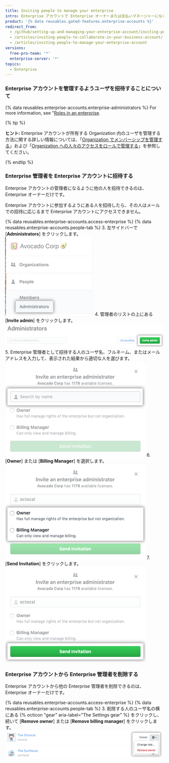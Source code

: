 ```yaml
---
title: Inviting people to manage your enterprise
intro: Enterprise アカウントで Enterprise オーナーまたは支払いマネージャーになるように人を招待することができます。 Enterprise アカウントにアクセスする必要がなくなった Enterprise オーナーまたは支払いマネージャーを削除することもできます。
product: '{% data reusables.gated-features.enterprise-accounts %}'
redirect_from:
  - /github/setting-up-and-managing-your-enterprise-account/inviting-people-to-manage-your-enterprise-account
  - /articles/inviting-people-to-collaborate-in-your-business-account/
  - /articles/inviting-people-to-manage-your-enterprise-account
versions:
  free-pro-team: '*'
  enterprise-server: '*'
topics:
  - Enterprise
---
```


### Enterprise アカウントを管理するようユーザを招待することについて

{% data reusables.enterprise-accounts.enterprise-administrators %} For more information, see "[Roles in an enterprise](/github/setting-up-and-managing-your-enterprise/roles-in-an-enterprise).

{% tip %}

**ヒント:** Enterprise アカウントが所有する Organization 内のユーザを管理する方法に関する詳しい情報については、「[Organization でメンバーシップを管理する](/articles/managing-membership-in-your-organization)」および「[Organization への人々のアクセスをロールで管理する](/articles/managing-peoples-access-to-your-organization-with-roles)」を参照してください。

{% endtip %}

### Enterprise 管理者を Enterprise アカウントに招待する

Enterprise アカウントの管理者になるように他の人を招待できるのは、Enterprise オーナーだけです。

Enterprise アカウントに参加するようにある人を招待したら、その人はメールでの招待に応じるまで Enterprise アカウントにアクセスできません。

{% data reusables.enterprise-accounts.access-enterprise %}
{% data reusables.enterprise-accounts.people-tab %}
3. 左サイドバーで [**Administrators**] をクリックします。 ![左サイドバーの [Administrators] タブ](/assets/images/help/business-accounts/administrators-tab.png)
4. 管理者のリストの上にある [**Invite admin**] をクリックします。 ![Enterprise オーナーのリストの上にある [Invite admin] ボタン](/assets/images/help/business-accounts/invite-admin-button.png)
5. Enterprise 管理者として招待する人のユーザ名、フルネーム、またはメール アドレスを入力して、表示された結果から適切な人を選びます。 ![人のユーザ名、フルネーム、またはメール アドレスを入力するためのフィールドと [Invite] ボタンを備えたモーダル ボックス](/assets/images/help/business-accounts/invite-admins-modal-button.png)
6. [**Owner**] または [**Billing Manager**] を選択します。 ![ロールの選択肢が表示されたモーダルボックス](/assets/images/help/business-accounts/invite-admins-roles.png)
7. [**Send Invitation**] をクリックします。 ![[Send invitation] ボタン](/assets/images/help/business-accounts/invite-admins-send-invitation.png)

### Enterprise アカウントから Enterprise 管理者を削除する

Enterprise アカウントから他の Enterprise 管理者を削除できるのは、Enterprise オーナーだけです。

{% data reusables.enterprise-accounts.access-enterprise %}
{% data reusables.enterprise-accounts.people-tab %}
3. 削除する人のユーザ名の横にある {% octicon "gear" aria-label="The Settings gear" %} をクリックし、続いて [**Remove owner**] または [**Remove billing manager**] をクリックします。 ![Enterprise 管理者を削除するためのメニュー オプション付きの設定「歯車」アイコン](/assets/images/help/business-accounts/remove-admin.png)
